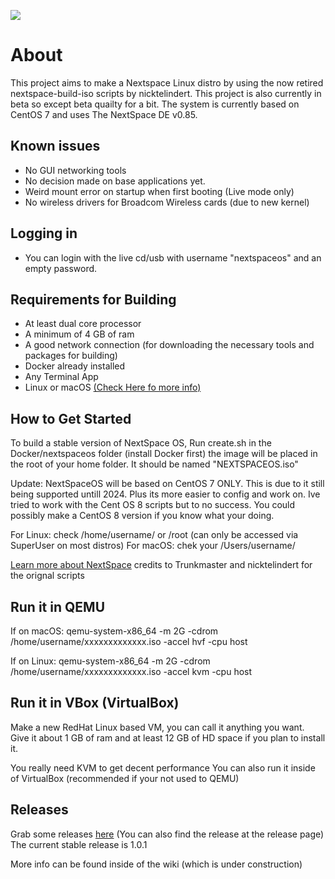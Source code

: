 ![](https://github.com/WindowsXP95/NeXTSPACE-OS/blob/master/wiki-res/icons/user-home.png)
# About 


This project aims to make a Nextspace Linux distro by using the now retired nextspace-build-iso scripts by nicktelindert. This project is also currently in beta so except beta quailty for a bit. The system is currently based on CentOS 7 and uses The NextSpace DE v0.85.


## Known issues
- No GUI networking tools
- No decision made on base applications yet.
- Weird mount error on startup when first booting (Live mode only)
- No wireless drivers for Broadcom Wireless cards (due to new kernel)

## Logging in
- You can login with the live cd/usb with username "nextspaceos" and an empty password.

## Requirements for Building
- At least dual core processor
- A minimum of 4 GB of ram
- A good network connection (for downloading the necessary tools and packages for building)
- Docker already installed
- Any Terminal App
- Linux or macOS [(Check Here fo more info)](https://github.com/WindowsXP95/NeXTSPACE-Live/wiki/Building-and-Compatibility)

## How to Get Started
To build a stable version of NextSpace OS, Run create.sh in the Docker/nextspaceos folder (install Docker first) the image will be placed in the root of your home folder. It should be named "NEXTSPACEOS.iso"

Update: NextSpaceOS will be based on CentOS 7 ONLY. This is due to it still being supported untill 2024. Plus its more easier to config and work on. Ive tried to work with the Cent OS 8 scripts but to no success. You could possibly make a CentOS 8 version if you know what your doing.


For Linux: check /home/username/ or /root (can only be accessed via SuperUser on most distros)
For macOS: chek your /Users/username/

[Learn more about NextSpace](https://www.github.com/trunkmaster/nextspace) credits to Trunkmaster and nicktelindert for the orignal scripts

## Run it in QEMU

If on macOS:
qemu-system-x86_64 -m 2G -cdrom /home/username/xxxxxxxxxxxxx.iso -accel hvf -cpu host

If on Linux:
qemu-system-x86_64 -m 2G -cdrom /home/username/xxxxxxxxxxxxx.iso -accel kvm -cpu host

## Run it in VBox (VirtualBox)

Make a new RedHat Linux based VM, you can call it anything you want. Give it about 1 GB of ram and at least 12 GB of HD space if you plan to install it.

You really need KVM to get decent performance
You can also run it inside of VirtualBox (recommended if your not used to QEMU)

## Releases
Grab some releases [here](https://github.com/WindowsXP95/NeXTSPACE-OS/wiki/Releases) (You can also find the release at the release page)
The current stable release is 1.0.1

More info can be found inside of the wiki (which is under construction)
